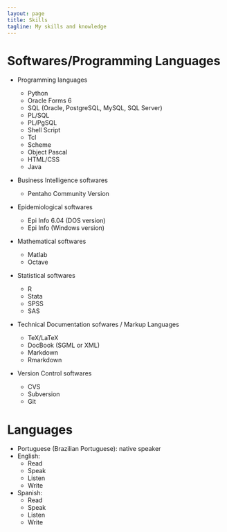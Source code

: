 ```yaml
---
layout: page
title: Skills
tagline: My skills and knowledge
---
```


# Softwares/Programming Languages

- Programming languages
  - <i class="fa fa-star" aria-hidden="true"></i><i class="fa fa-star" aria-hidden="true"></i><i class="fa fa-star" aria-hidden="true"></i><i class="fa fa-star-o" aria-hidden="true"></i><i class="fa fa-star-o" aria-hidden="true"></i> Python
  - <i class="fa fa-star" aria-hidden="true"></i><i class="fa fa-star" aria-hidden="true"></i><i class="fa fa-star" aria-hidden="true"></i><i class="fa fa-star-half-o" aria-hidden="true"></i><i class="fa fa-star-o" aria-hidden="true"></i> Oracle Forms 6
  - <i class="fa fa-star" aria-hidden="true"></i><i class="fa fa-star" aria-hidden="true"></i><i class="fa fa-star" aria-hidden="true"></i><i class="fa fa-star" aria-hidden="true"></i><i class="fa fa-star" aria-hidden="true"></i> SQL (Oracle, PostgreSQL, MySQL, SQL Server)
  - <i class="fa fa-star" aria-hidden="true"></i><i class="fa fa-star" aria-hidden="true"></i><i class="fa fa-star" aria-hidden="true"></i><i class="fa fa-star-half-o" aria-hidden="true"></i><i class="fa fa-star-o" aria-hidden="true"></i> PL/SQL
  - <i class="fa fa-star" aria-hidden="true"></i><i class="fa fa-star" aria-hidden="true"></i><i class="fa fa-star" aria-hidden="true"></i><i class="fa fa-star-o" aria-hidden="true"></i><i class="fa fa-star-o" aria-hidden="true"></i> PL/PgSQL
  - <i class="fa fa-star" aria-hidden="true"></i><i class="fa fa-star" aria-hidden="true"></i><i class="fa fa-star" aria-hidden="true"></i><i class="fa fa-star-half-o" aria-hidden="true"></i><i class="fa fa-star-o" aria-hidden="true"></i> Shell Script
  - <i class="fa fa-star" aria-hidden="true"></i><i class="fa fa-star-o" aria-hidden="true"></i><i class="fa fa-star-o" aria-hidden="true"></i><i class="fa fa-star-o" aria-hidden="true"></i><i class="fa fa-star-o" aria-hidden="true"></i> Tcl
  - <i class="fa fa-star" aria-hidden="true"></i><i class="fa fa-star-o" aria-hidden="true"></i><i class="fa fa-star-o" aria-hidden="true"></i><i class="fa fa-star-o" aria-hidden="true"></i><i class="fa fa-star-o" aria-hidden="true"></i> Scheme
  - <i class="fa fa-star" aria-hidden="true"></i><i class="fa fa-star" aria-hidden="true"></i><i class="fa fa-star-o" aria-hidden="true"></i><i class="fa fa-star-o" aria-hidden="true"></i><i class="fa fa-star-o" aria-hidden="true"></i> Object Pascal
  - <i class="fa fa-star" aria-hidden="true"></i><i class="fa fa-star" aria-hidden="true"></i><i class="fa fa-star-o" aria-hidden="true"></i><i class="fa fa-star-o" aria-hidden="true"></i><i class="fa fa-star-o" aria-hidden="true"></i> HTML/CSS
  - <i class="fa fa-star" aria-hidden="true"></i><i class="fa fa-star-half-o" aria-hidden="true"></i><i class="fa fa-star-o" aria-hidden="true"></i><i class="fa fa-star-o" aria-hidden="true"></i><i class="fa fa-star-o" aria-hidden="true"></i> Java

- Business Intelligence softwares
  - <i class="fa fa-star" aria-hidden="true"></i><i class="fa fa-star" aria-hidden="true"></i><i class="fa fa-star-half-o" aria-hidden="true"></i><i class="fa fa-star-o" aria-hidden="true"></i><i class="fa fa-star-o" aria-hidden="true"></i> Pentaho Community Version
  
- Epidemiological softwares
  - <i class="fa fa-star" aria-hidden="true"></i><i class="fa fa-star" aria-hidden="true"></i><i class="fa fa-star" aria-hidden="true"></i><i class="fa fa-star" aria-hidden="true"></i><i class="fa fa-star" aria-hidden="true"></i> Epi Info 6.04 (DOS version)
  - <i class="fa fa-star" aria-hidden="true"></i><i class="fa fa-star" aria-hidden="true"></i><i class="fa fa-star" aria-hidden="true"></i><i class="fa fa-star-o" aria-hidden="true"></i><i class="fa fa-star-o" aria-hidden="true"></i> Epi Info (Windows version)

- Mathematical softwares
  - <i class="fa fa-star" aria-hidden="true"></i><i class="fa fa-star" aria-hidden="true"></i><i class="fa fa-star-half-o" aria-hidden="true"></i><i class="fa fa-star-o" aria-hidden="true"></i><i class="fa fa-star-o" aria-hidden="true"></i> Matlab
  - <i class="fa fa-star" aria-hidden="true"></i><i class="fa fa-star" aria-hidden="true"></i><i class="fa fa-star-half-o" aria-hidden="true"></i><i class="fa fa-star-o" aria-hidden="true"></i><i class="fa fa-star-o" aria-hidden="true"></i> Octave

- Statistical softwares
  - <i class="fa fa-star" aria-hidden="true"></i><i class="fa fa-star" aria-hidden="true"></i><i class="fa fa-star" aria-hidden="true"></i><i class="fa fa-star" aria-hidden="true"></i><i class="fa fa-star-half-o" aria-hidden="true"></i> R
  - <i class="fa fa-star" aria-hidden="true"></i><i class="fa fa-star" aria-hidden="true"></i><i class="fa fa-star" aria-hidden="true"></i><i class="fa fa-star" aria-hidden="true"></i><i class="fa fa-star-o" aria-hidden="true"></i> Stata
  - <i class="fa fa-star" aria-hidden="true"></i><i class="fa fa-star" aria-hidden="true"></i><i class="fa fa-star" aria-hidden="true"></i><i class="fa fa-star-o" aria-hidden="true"></i><i class="fa fa-star-o" aria-hidden="true"></i> SPSS
  - <i class="fa fa-star" aria-hidden="true"></i><i class="fa fa-star-half-o" aria-hidden="true"></i><i class="fa fa-star-o" aria-hidden="true"></i><i class="fa fa-star-o" aria-hidden="true"></i><i class="fa fa-star-o" aria-hidden="true"></i> SAS

- Technical Documentation sofwares / Markup Languages
  - <i class="fa fa-star" aria-hidden="true"></i><i class="fa fa-star" aria-hidden="true"></i><i class="fa fa-star" aria-hidden="true"></i><i class="fa fa-star" aria-hidden="true"></i><i class="fa fa-star-o" aria-hidden="true"></i> TeX/LaTeX
  - <i class="fa fa-star" aria-hidden="true"></i><i class="fa fa-star" aria-hidden="true"></i><i class="fa fa-star" aria-hidden="true"></i><i class="fa fa-star" aria-hidden="true"></i><i class="fa fa-star-o" aria-hidden="true"></i> DocBook (SGML or XML)
  - <i class="fa fa-star" aria-hidden="true"></i><i class="fa fa-star" aria-hidden="true"></i><i class="fa fa-star" aria-hidden="true"></i><i class="fa fa-star-half-o" aria-hidden="true"></i><i class="fa fa-star-o" aria-hidden="true"></i> Markdown
  - <i class="fa fa-star" aria-hidden="true"></i><i class="fa fa-star" aria-hidden="true"></i><i class="fa fa-star" aria-hidden="true"></i><i class="fa fa-star-half-o" aria-hidden="true"></i><i class="fa fa-star-o" aria-hidden="true"></i> Rmarkdown

- Version Control softwares
  - <i class="fa fa-star" aria-hidden="true"></i><i class="fa fa-star" aria-hidden="true"></i><i class="fa fa-star-o" aria-hidden="true"></i><i class="fa fa-star-o" aria-hidden="true"></i><i class="fa fa-star-o" aria-hidden="true"></i> CVS
  - <i class="fa fa-star" aria-hidden="true"></i><i class="fa fa-star" aria-hidden="true"></i><i class="fa fa-star" aria-hidden="true"></i><i class="fa fa-star-half-o" aria-hidden="true"></i><i class="fa fa-star-o" aria-hidden="true"></i> Subversion
  - <i class="fa fa-star" aria-hidden="true"></i><i class="fa fa-star" aria-hidden="true"></i><i class="fa fa-star" aria-hidden="true"></i><i class="fa fa-star" aria-hidden="true"></i><i class="fa fa-star-o" aria-hidden="true"></i> Git

# Languages

- Portuguese (Brazilian Portuguese): native speaker
- English:
  - <i class="fa fa-star" aria-hidden="true"></i><i class="fa fa-star" aria-hidden="true"></i><i class="fa fa-star" aria-hidden="true"></i><i class="fa fa-star" aria-hidden="true"></i><i class="fa fa-star" aria-hidden="true"></i> Read
  - <i class="fa fa-star" aria-hidden="true"></i><i class="fa fa-star" aria-hidden="true"></i><i class="fa fa-star" aria-hidden="true"></i><i class="fa fa-star-half-o" aria-hidden="true"></i><i class="fa fa-star-o" aria-hidden="true"></i> Speak
  - <i class="fa fa-star" aria-hidden="true"></i><i class="fa fa-star" aria-hidden="true"></i><i class="fa fa-star" aria-hidden="true"></i><i class="fa fa-star" aria-hidden="true"></i><i class="fa fa-star-o" aria-hidden="true"></i> Listen
  - <i class="fa fa-star" aria-hidden="true"></i><i class="fa fa-star" aria-hidden="true"></i><i class="fa fa-star-o" aria-hidden="true"></i><i class="fa fa-star-o" aria-hidden="true"></i><i class="fa fa-star-o" aria-hidden="true"></i> Write
- Spanish:
  - <i class="fa fa-star" aria-hidden="true"></i><i class="fa fa-star" aria-hidden="true"></i><i class="fa fa-star" aria-hidden="true"></i><i class="fa fa-star" aria-hidden="true"></i><i class="fa fa-star-half-o" aria-hidden="true"></i> Read
  - <i class="fa fa-star-half-o" aria-hidden="true"></i><i class="fa fa-star-o" aria-hidden="true"></i><i class="fa fa-star-o" aria-hidden="true"></i><i class="fa fa-star-o" aria-hidden="true"></i><i class="fa fa-star-o" aria-hidden="true"></i> Speak
  - <i class="fa fa-star" aria-hidden="true"></i><i class="fa fa-star" aria-hidden="true"></i><i class="fa fa-star-o" aria-hidden="true"></i><i class="fa fa-star-o" aria-hidden="true"></i><i class="fa fa-star-o" aria-hidden="true"></i> Listen
  - <i class="fa fa-star-o" aria-hidden="true"></i><i class="fa fa-star-o" aria-hidden="true"></i><i class="fa fa-star-o" aria-hidden="true"></i><i class="fa fa-star-o" aria-hidden="true"></i><i class="fa fa-star-o" aria-hidden="true"></i> Write

